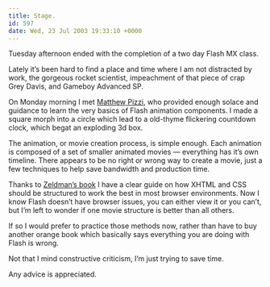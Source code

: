 ```yaml
---
title: Stage.
id: 597
date: Wed, 23 Jul 2003 19:33:10 +0000
---
```


Tuesday afternoon ended with the completion of a two day Flash MX class.  

Lately it’s been hard to find a place and time where I am not distracted by work, the gorgeous rocket scientist, impeachment of that piece of crap Grey Davis, and Gameboy Advanced SP.  

On Monday morning I met [Matthew Pizzi](http://www.amazon.com/exec/obidos/tg/detail/-/0672324016/102-7788144-9003337?v=glance), who provided enough solace and guidance to learn the very basics of Flash animation components. I made a square morph into a circle which lead to a old-thyme flickering countdown clock, which begat an exploding 3d box.  

The animation, or movie creation process, is simple enough. Each animation is composed of a set of smaller animated movies — everything has it’s own timeline. There appears to be no right or wrong way to create a movie, just a few techniques to help save bandwidth and production time.  

Thanks to [Zeldman’s book](http://www.amazon.com/exec/obidos/ASIN/0735712018/ref%3Dnosim/airbag-20/102-2879717-8564159) I have a clear guide on how <span class="caps">XHTML</span> and <span class="caps">CSS</span> should be structured to work the best in most browser environments. Now I know Flash doesn’t have browser issues, you can either view it or you can’t, but I’m left to wonder if one movie structure is better than all others.  

If so I would prefer to practice those methods now, rather than have to buy another orange book which basically says everything you are doing with Flash is wrong.  

Not that I mind constructive criticism, I’m just trying to save time.  

Any advice is appreciated.





